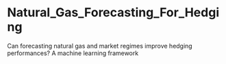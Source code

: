 # Natural_Gas_Forecasting_For_Hedging
Can forecasting natural gas and market regimes improve hedging performances? A machine learning framework
